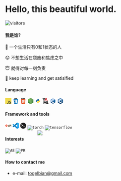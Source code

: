 # Hello, this beautiful world.

<!--
**TogelBian/TogelBian** is a ✨ _special_ ✨ repository because its `README.md` (this file) appears on your GitHub profile.

Here are some ideas to get you started:

- 🔭 I’m currently working on ...
- 🌱 I’m currently learning ...
- 👯 I’m looking to collaborate on ...
- 🤔 I’m looking for help with ...
- 💬 Ask me about ...
- 📫 How to reach me: ...
- 😄 Pronouns: ...
- ⚡ Fun fact: ...
-->
![visitors](https://visitor-badge.glitch.me/badge?page_id=EsakaK.EsakaK)


#### 我是谁?

:rice: 一个生活只有0和1状态的人

:worried: 不想生活在颓废和焦虑之中

:innocent: 就得对每一刻负责

:book: keep learning and get satisified

#### Language
<!--Github-Status-->
<!--Github-Status-->
<code><img height="20" src="https://raw.githubusercontent.com/github/explore/80688e429a7d4ef2fca1e82350fe8e3517d3494d/topics/javascript/javascript.png" alt="javascript" /></code>
<code><img height="20" src="https://raw.githubusercontent.com/github/explore/80688e429a7d4ef2fca1e82350fe8e3517d3494d/topics/css/css.png" alt="css" /></code>
<code><img height="20" src="https://raw.githubusercontent.com/github/explore/80688e429a7d4ef2fca1e82350fe8e3517d3494d/topics/html/html.png" alt="html" /></code>
<code><img height="20" src="https://raw.githubusercontent.com/github/explore/80688e429a7d4ef2fca1e82350fe8e3517d3494d/topics/nodejs/nodejs.png" alt="nodejs" /></code>
<code><img height="20" src="https://raw.githubusercontent.com/github/explore/80688e429a7d4ef2fca1e82350fe8e3517d3494d/topics/python/python.png" alt="python" /></code>
<code><img height="20" src="https://raw.githubusercontent.com/github/explore/80688e429a7d4ef2fca1e82350fe8e3517d3494d/topics/yaml/yaml.png" alt="yaml" /></code>
<code><img height="20" src="https://raw.githubusercontent.com/github/explore/80688e429a7d4ef2fca1e82350fe8e3517d3494d/topics/c/c.png" alt="c" /></code>
<code><img height="20" src="https://raw.githubusercontent.com/github/explore/80688e429a7d4ef2fca1e82350fe8e3517d3494d/topics/cpp/cpp.png" alt="c" /></code>

#### Framework and tools
<code><img height="20" src="https://raw.githubusercontent.com/github/explore/80688e429a7d4ef2fca1e82350fe8e3517d3494d/topics/git/git.png" alt="git" /></code>
<code><img height="20" src="https://raw.githubusercontent.com/github/explore/80688e429a7d4ef2fca1e82350fe8e3517d3494d/topics/visual-studio-code/visual-studio-code.png" alt="visual-studio-code" /></code>
<code><img height="20" src="https://raw.githubusercontent.com/github/explore/80688e429a7d4ef2fca1e82350fe8e3517d3494d/topics/terminal/terminal.png"></code>
<code><img height="20" src="https://simpleicons.org/icons/pytorch.svg" alt="torch" /></code>
<code><img height="20" src="https://simpleicons.org/icons/tensorflow.svg" alt="tensorflow" /></code>
<img align="right" width="400" src="https://github-readme-stats.vercel.app/api?username=EsakaK&show_icons=true&icon_color=0078e7&title_color=0078e7&include_all_commits=true"/>

#### Interests
<!--Github-langu-->
<!--<img align="right" width="400" src="https://github-readme-stats.vercel.app/api/top-langs/?username=Esakak&show_icons=true&layout=compact&langs_count=8"/>-->
<!--Github-langu-->
<code><img height="20" src="https://simpleicons.org/icons/adobeaftereffects.svg" alt="AE" /></code>
<code><img height="20" src="https://simpleicons.org/icons/adobepremierepro.svg" alt="PR" /></code>

#### How to contact me
- e-mail: togelbian@gmail.com
